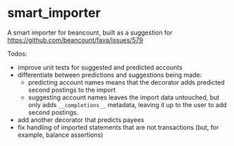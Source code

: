 # smart_importer

A smart importer for beancount, built as a suggestion for https://github.com/beancount/fava/issues/579


Todos:

* improve unit tests for suggested and predicted accounts
* differentiate between predictions and suggestions being made:
  * predicting account names means that the decorator adds predicted second postings to the import
  * suggesting account names leaves the import data untouched, but only adds `__completions__` metadata, leaving it up to the user to add second postings.
* add another decorator that predicts payees
* fix handling of imported statements that are not transactions (but, for example, balance assertions)
